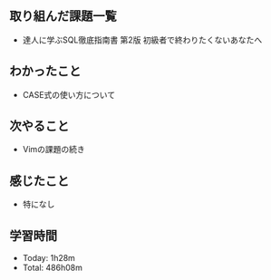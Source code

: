 ## 取り組んだ課題一覧
- 達人に学ぶSQL徹底指南書 第2版 初級者で終わりたくないあなたへ
## わかったこと
- CASE式の使い方について
## 次やること
- Vimの課題の続き
## 感じたこと
- 特になし
## 学習時間
- Today: 1h28m
- Total: 486h08m
